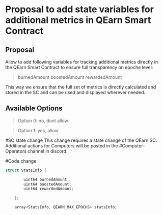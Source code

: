 # Proposal to add state variables for additional metrics in QEarn Smart Contract

## Proposal
Allow to add following variables for tracking additional metrics directly in the QEarn Smart Contract to ensure full transparency on epoche level:

>burnedAmount
>boostedAmount
>rewardedAmount

This way we ensure that the full set of metrics is directly calculated and stored in the SC and can be used and displayed wherever needed.

## Available Options
> Option 0: no, dont allow

> Option 1: yes, allow

#SC state change
This change requires a state change of the QEarn SC.
Additional actions for Computors will be posted in the #Computor-Operators channel in discord.
 
#Code change

```c++
struct StatsInfo {

        uint64 burnedAmount;
        uint64 boostedAmount;
        uint64 rewardedAmount;

    };

    array<StatsInfo, QEARN_MAX_EPOCHS> statsInfo;
```

